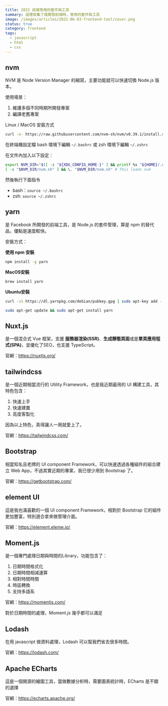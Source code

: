 ```yaml
---
title: 2022 前端常用的套件與工具
summary: 這裡收集了我開發前端時，常用的套件與工具
image: /images/articles/2022-06-03-frontend-tool/cover.png
status: true
category: frontend
tags:
  - javascript
  - html
  - css
---
```


## nvm

NVM 是 Node Version Manager 的縮寫，主要功能就可以快速切換 Node.js 版本。

使用場景：

1. 維護多個不同時期所開發專案
2. 編譯老舊專案

Linux / MacOS 安裝方式

```bash
curl -o- https://raw.githubusercontent.com/nvm-sh/nvm/v0.39.1/install.sh | bash
```

在終端機設定檔 bash 環境下編輯 `~/.bashrc` 或 zsh 環境下編輯 `~/.zshrc`

在文件內加入以下設定：

```bash
export NVM_DIR="$([ -z "${XDG_CONFIG_HOME-}" ] && printf %s "${HOME}/.nvm" || printf %s "${XDG_CONFIG_HOME}/nvm")"
[ -s "$NVM_DIR/nvm.sh" ] && \. "$NVM_DIR/nvm.sh" # This loads nvm
```
然後執行下面指令

- bash：`source ~/.bashrc`
- zsh: `source ~/.zshrc`

## yarn

是 Facebook 所開發的前端工具，是 Node.js 的套件管理，算是 npm 的替代品，優點是速度較快。

安裝方式：

**使用 npm 安裝**
```bash
npm install -g yarn
```
**MacOS安裝**

```bash
brew install yarn
```

**Ubuntu安裝**

```bash
curl -sS https://dl.yarnpkg.com/debian/pubkey.gpg | sudo apt-key add -  

sudo apt-get update && sudo apt-get install yarn 
```

## Nuxt.js

是一個混合式 Vue 框架，支援 **服務器渲染(SSR)**、**生成靜態頁面**或是**單頁應用程式(SPA)**，並優化了SEO，也支援 TypeScript。

官網：https://nuxtjs.org/


## tailwindcss

是一個近期相當流行的 Utility Framework，也是我近期最用的 UI 構建工具，其特色包含：

1. 快速上手
2. 快速建置
3. 高度客製化

因為以上特色，真得讓人一用就愛上了。

官網：https://tailwindcss.com/

## Bootstrap

相當知名且老牌的 UI component Framework，可以快速透過各種組件的組合建立 Web App，不過其實近期的專案，我已很少用到 Bootstrap 了。

官網：https://getbootstrap.com/

## element UI

這是我也滿喜歡的一個 UI component Framework，相對於 Bootstrap 它的組件更加豐富，特別適合拿來做管理介面。

官網：https://element.eleme.io/

## Moment.js

是一個專門處理日期與時間的Library，功能包含了：

1. 日期時間格式化
2. 日期時間相減運算
3. 相對時間時間
4. 時區轉換
5. 支持多語系

官網：https://momentjs.com/

對於日期時間的處理，Moment.js 幾乎都可以滿足

## Lodash

在用 javascript 做資料處理，Lodash 可以幫我們省去很多時間。

官網：https://lodash.com/

## Apache ECharts

這是一個開源的繪圖工具，當做數據分析時，需要圖表統計時，ECharts 是不錯的選擇

官網：https://echarts.apache.org/

